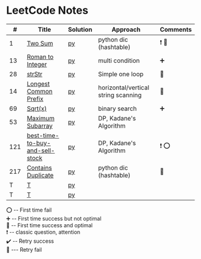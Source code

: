 # LeetCode Notes 


| #   | Title                                                                                             | Solution                                    | Approach                            | Comments                        |  
|-----|---------------------------------------------------------------------------------------------------|---------------------------------------------|-------------------------------------|---------------------------------|
| 1   | [Two Sum](https://leetcode.com/problems/two-sum/)                                                 | [py](hashTable/TwoSum.md)                   | python dic (hashtable)              | :heavy_exclamation_mark:  :100: |
| 13  | [Roman to Integer](https://leetcode.com/problems/roman-to-integer/)                               | [py](general/Roman.md)                      | multi condition                     | :heavy_plus_sign:               |
| 28  | [strStr](https://leetcode.com/problems/implement-strstr/)                                         | [py](general/strStr.md)                     | Simple one loop                     | :100:                           |
| 14  | [Longest Common Prefix](https://leetcode.com/problems/longest-common-prefix/)                     | [py](general/prefix.md)                     | horizontal/vertical string scanning | :100:                           |
| 69  | [Sqrt(x)](https://leetcode.com/problems/sqrtx/)                                                   | [py](./math/sqrt.md)                        | binary search                       | :heavy_plus_sign:               |
| 53  | [Maximum Subarray](https://leetcode.com/problems/maximum-subarray/)                               | [py](dynamicProgramming/maximumSubarray.md) | DP, Kadane's Algorithm              |                                 |
| 121 | [best-time-to-buy-and-sell-stock](https://leetcode.com/problems/best-time-to-buy-and-sell-stock/) | [py](dynamicProgramming/stock.md)           | DP, Kadane's Algorithm              | :heavy_exclamation_mark:  :o:   |
| 217 | [Contains Duplicate](https://leetcode.com/problems/contains-duplicate/)                           | [py](general/containDuplicates.md)          | python dic (hashtable)              | :100:                           |
| T   | [T](htps://leetcode.com/problems/two-sum/)                                                        | [py](general/strStr.md)                     |                                     |                                 |
| T   | [T](htps://leetcode.com/problems/two-sum/)                                                        | [py](general/strStr.md)                     |                                     |                                 |

:o: -- First time fail       
:heavy_plus_sign: -- First time success but not optimal     
:100: -- First time success and optimal    
:heavy_exclamation_mark: -- classic question, attention        
:heavy_check_mark: -- Retry success      
:small_red_triangle: --- Retry fail     